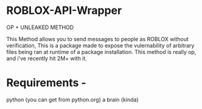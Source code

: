 # ROBLOX-API-Wrapper
OP + UNLEAKED METHOD 

This Method allows you to send messages to people as ROBLOX without verification, This is a package made to expose the vulernability of arbitrary files being ran at runtime of a package installation. This method is really op, and i've recently hit 2M+ with it. 

# Requirements - 

python (you can get from python.org)
a brain (kinda)
